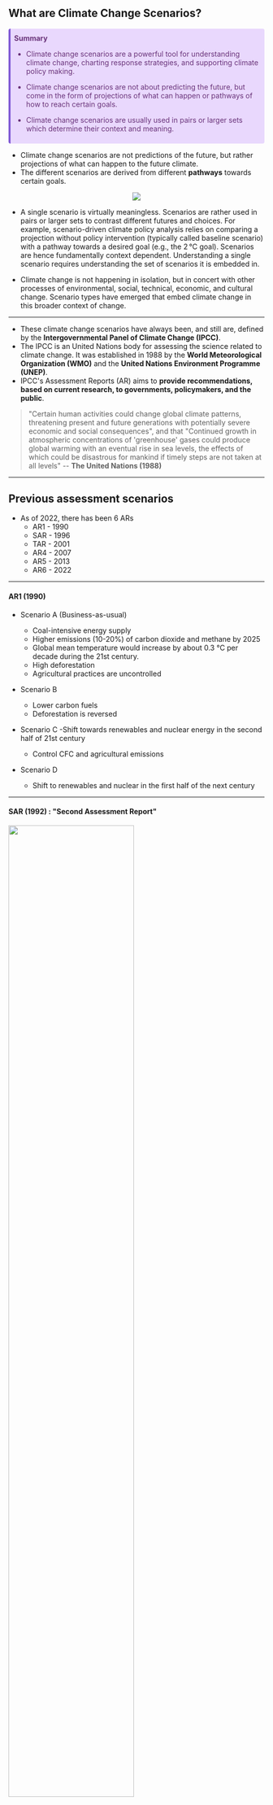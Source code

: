 ## What are Climate Change Scenarios?

<div class="warning" style='background-color:#E9D8FD; color: #69337A; border-left: solid #805AD5 4px; border-radius: 4px; padding:0.5em;'>
<span>
<p style='margin-top:0.2em; text-align:left'>
<b>Summary</b></p>
<p style='margin-left:1em;'>

- Climate change scenarios are a powerful tool for understanding climate change, charting response strategies, and supporting climate policy making.

- Climate change scenarios are not about predicting the future, but come in the form of projections of what can happen or pathways of how to reach certain goals.

- Climate change scenarios are usually used in pairs or larger sets which determine their context and meaning.
</p>
</span>
</div>


- Climate change scenarios are not predictions of the future, but rather projections of what can happen to the future climate.
- The different scenarios are derived from different **pathways** towards certain goals.

<div align=center>
<img width=\textwidth src="https://climatescenarios.org/primer-legacy/_nuxt/img/f6407c8.jpg"/>
</div>

- A single scenario is virtually meaningless. Scenarios are rather used in pairs or larger sets to contrast different futures and choices. For example, scenario-driven climate policy analysis relies on comparing a projection without policy intervention (typically called baseline scenario) with a pathway towards a desired goal (e.g., the 2 °C goal). Scenarios are hence fundamentally context dependent. Understanding a single scenario requires understanding the set of scenarios it is embedded in.

- Climate change is not happening in isolation, but in concert with other processes of environmental, social, technical, economic, and cultural change. Scenario types have emerged that embed climate change in this broader context of change.
---
- These climate change scenarios have always been, and still are, defined by the **Intergovernmental Panel of Climate Change (IPCC)**.
- The IPCC is an United Nations body for assessing the science related to climate change. It was established in 1988 by the **World Meteorological Organization (WMO)** and the **United Nations Environment Programme (UNEP)**.
- IPCC's Assessment Reports (AR) aims to **provide recommendations, based on current research, to governments, policymakers, and the public**.
> "Certain human activities could change global climate patterns, threatening present and future generations with potentially severe economic and social consequences", and that "Continued growth in atmospheric concentrations of 'greenhouse' gases could produce global warming with an eventual rise in sea levels, the effects of which could be disastrous for mankind if timely steps are not taken at all levels" -- **The United Nations (1988)**

---

## Previous assessment scenarios
- As of 2022, there has been 6 ARs
  - AR1 - 1990
  - SAR - 1996
  - TAR - 2001
  - AR4 - 2007
  - AR5 - 2013
  - AR6 - 2022

--- 
#### AR1 (1990)
- Scenario A (Business-as-usual)
  - Coal-intensive energy supply
  - Higher emissions (10-20%) of carbon dioxide and methane by 2025
  - Global mean temperature would increase by about 0.3 °C per decade during the 21st century.
  - High deforestation
  - Agricultural practices are uncontrolled

- Scenario B  
  - Lower carbon fuels
  - Deforestation is reversed

- Scenario C
    -Shift towards renewables and nuclear energy in the second half of 21st century
    - Control CFC and agricultural emissions

- Scenario D
  - Shift to renewables and nuclear in the first half of the next century
---

#### SAR (1992) : "Second Assessment Report"

<div align=left>
<img width=70% src="./_media/ar2.PNG"/>
</div>

---
#### TAR (2001) : "Third Assessment Report"
- A1 Scenario family
  - Very rapid economic growth
  - Global population peaks in mid-century and decreases
  - Rapid growth of modern technologies
  - Improve better relationship among regions by reducing the difference in per capita income
    - A1B: A balance across all energy sources
    - A1FI: Fossil intensive energy
    - A1T: Non-fossil energy sources
- A2 scenario
  - Very heterogeneous world
  - Maintain self-reliance and preservation of local identities continuously increasing population
  - Economic and technological developments are regional and slow

- B1 Scenario
  - Global population peaks in mid-century and decreases
  - Rapid change in economic structures toward a service and information economy
  - Reductions in material intensity
  - Introduction of clean and resource-efficient technologies
  - Economic, social and environmental sustainability, including improved equity without additional climate initiatives
  - 
- B2 scenario
  - Local solutions to economic, social and environmental sustainability
  - Continuously increasing global population, at a rate lower than A2
  - Intermediate levels of economic development
  - Less rapid and more diverse technological change than A1 and B1
  
<div align=left>
<img width=350 height=300 src="./_media/ar3.PNG"/>
</div>

---

#### AR4 (2007) 
- The driving forces considered in defining the scenarios in AR4 are:
  - Population
  - Economy
  - Technology
  - Energy
  - Land use

<div align=left>
<img width=\textwidth src="./_media/ar4.png"/>
</div>

---

#### AR5 (2014) 
- The climate projections in AR5 are based on "Representative Concentration Pathways" (RCPs).
- A RCP is a **greenhouse gas concentration** <span style="color:red">(not emission)</span> trajectory.
- Four pathways were use, each describes a different climate future, all of which are considered possible depending on the volume of greenhouse gases (GHG) emitted in the years to come. 
- The RCPs – originally RCP2.6, RCP4.5, RCP6, and RCP8.5 – are labelled after a possible range of radiative forcing values in the year 2100 (2.6, 4.5, 6, and 8.5 W/m$^2$, respectively).
  - **RCP 2.6**: Radiative forcing peaks at approximately 3 W/m$^2$ before 2100 and then declines
  - **RCP 4.5**: Radiative forcing is stabilized at approximately 4 5 W/m$^2$ after 2100
  - **RCP 6.0**: Radiative forcing is stabilized at approximately 6 W/m$^2$ after 2100
  - **RCP 8.5**: Radiative forcing reaches greater than 8.5 W/m$^2$ by 2100

- The anthropogenic GHG emissions are driven mainly by:
  - Population size
  - Economic activities
  - Lifestyles
  - Energy uses
  - Land use patterns
  - Technologies
  - Climate policies


<div align=left>
<img width=\textwidth src="./_media/ar5.png"/>
</div>

---
## AR6 (2022)
#### Current assessment scenarios: Shared Socioeconomic Pathways (SSPs)  



<div class="warning" style='background-color:#E9D8FD; color: #69337A; border-left: solid #805AD5 4px; border-radius: 4px; padding:0.5em;'>
<span>
<p style='margin-top:0.2em; text-align:left'>
<b>Summary</b></p>
<p style='margin-left:1em;'>

- Socioeconomic scenarios provide a consistent set of assumptions about societal, technical, cultural and economic developments over the 21st century.
  
- They typically center around a general narrative about the world’s future augmented by projections of factors like population, economic activity, and urbanization.
  
- Socioeconomic scenarios in climate change research are increasingly based on the Shared Socioeconomic Pathways (SSPs) which represent five different futures with widely varying challenges to mitigation and adaptation.
</p>
</span>
</div>


- SSPs are scenarios of projected socioeconomic global changes up to 2100.
- They are used to derive greenhouse gas emissions scenarios with different climate policies.
- The SSPs offer a systematic exploration of possible socioeconomic futures in terms of widely different predispositions to mitigate and adapt to climate change.


<div align=center>
<img width=\textwidth src="https://upload.wikimedia.org/wikipedia/commons/thumb/6/61/Shared_Socioeconomic_Pathways.svg/1200px-Shared_Socioeconomic_Pathways.svg.png"/>
</div>

---

<div class="warning" style='background-color:#F3EFFF; color: #69337A; border-left: solid #805AD5 4px; border-radius: 4px; padding:0.5em;'>
<span>
<p style='margin-top:0.2em; text-align:left'>
<b>SSP 1: Sustainability - Taking the green road</b></p>
<p style='margin-left:1em;'>

- This future poses **low challenges to mitigation and low challenges to adaptation**
- Global population peaks mid-century
- Emphasis on human well-being
- Environmentally friendly technologies and renewable energy
- Strong and flexible institutions on global, regional, and national level
</p>
</span>
</div>

---

<div class="warning" style='background-color:#F3EFFF; color: #69337A; border-left: solid #805AD5 4px; border-radius: 4px; padding:0.5em;'>
<span>
<p style='margin-top:0.2em; text-align:left'>
<b>SSP 2: Middle of the road</b></p>
<p style='margin-left:1em;'>

- This future poses **moderate challenges to mitigation and moderate challenges to adaptation**
- Population growth stabilizes toward the end of the century
- Current social, economic, and technological trends continue
- Global and national institutions make slow progress toward achieving sustainable development goals
</p>
</span>
</div>

---

<div class="warning" style='background-color:#F3EFFF; color: #69337A; border-left: solid #805AD5 4px; border-radius: 4px; padding:0.5em;'>
<span>
<p style='margin-top:0.2em; text-align:left'>
<b>SSP 3: Regional rivalry - A rocky road</b></p>
<p style='margin-left:1em;'>

- This future poses **high challenges to mitigation and high challenges to adaptation**
- Population growth continues with high growth in developing countries
- Emphasis on national issues due to regional conflicts and nationalism
- Economical development is slow and fossil fuel dependent
- Weak global institutions and little international trade
</p>
</span>
</div>

---

<div class="warning" style='background-color:#F3EFFF; color: #69337A; border-left: solid #805AD5 4px; border-radius: 4px; padding:0.5em;'>
<span>
<p style='margin-top:0.2em; text-align:left'>
<b>SSP 4: Inequality - A road divided</b></p>
<p style='margin-left:1em;'>

- This future poses **low challenges to mitigation and high challenges to adaptation**
- Population growth stabilizes toward the end of the century
- Growing divide between globally-connected, well educated society and fragmented lower income societies
- Unrest and conflict becomes more common
- Global, regional, and national institutions are ineffective
</p>
</span>
</div>

---

<div class="warning" style='background-color:#F3EFFF; color: #69337A; border-left: solid #805AD5 4px; border-radius: 4px; padding:0.5em;'>
<span>
<p style='margin-top:0.2em; text-align:left'>
<b>SSP 5: Fossil-fueled development - Taking the highway</b></p>
<p style='margin-left:1em;'>

- This future poses **high challenges to mitigation and low challenges to adaptation**
- Global population peaks mid-century
- Emphasis on economic growth and technological progress
- Global adoption of resource and energy intensive lifestyles
-Lack of environmental awareness
</p>
</span>
</div>
